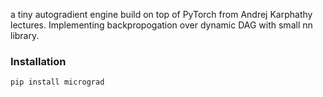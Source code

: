 a tiny autogradient engine build on top of PyTorch from Andrej Karphathy lectures. Implementing backpropogation over dynamic DAG with small nn library. 

### Installation

```bash
pip install micrograd
```